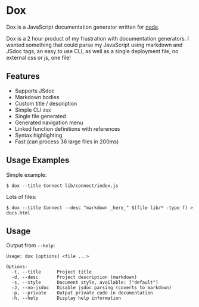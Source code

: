 # Dox

 Dox is a JavaScript documentation generator written for [node](http://nodejs.org).

 Dox is a 2 hour product of my frustration with documentation generators. I wanted
 something that could parse my JavaScript using markdown and JSdoc tags, an easy
 to use CLI, as well as a single deployment file, no external css or js, one file!

## Features

  * Supports JSdoc
  * Markdown bodies
  * Custom title / description
  * Simple CLI `dox`
  * Single file generated
  * Generated navigation menu
  * Linked function definitions with references
  * Syntax highlighting
  * Fast (can process 36 large files in 200ms)

## Usage Examples

Simple example:

    $ dox --title Connect lib/connect/index.js

Lots of files:

    $ dox --title Connect --desc "markdown _here_" $(file lib/* -type f) > docs.html

## Usage

Output from `--help`:

    Usage: dox [options] <file ...>

	Options:
	  -t, --title      Project title
	  -d, --desc       Project description (markdown)
	  -s, --style      Document style, available: ["default"]
	  -J, --no-jsdoc   Disable jsdoc parsing (coverts to markdown)
	  -p, --private    Output private code in documentation
	  -h, --help       Display help information

